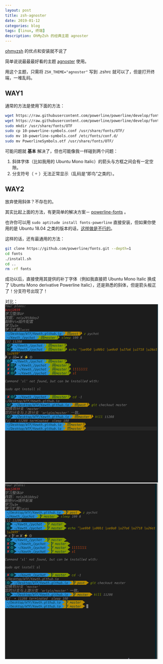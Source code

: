 ```yaml
---
layout: post
title: zsh-agnoster
date: 2019-01-12
categories: blog
tags: [linux, 终端]
description: OhMyZsh 的经典主题 agnoster
---
```


[ohmyzsh](https://github.com/robbyrussell/oh-my-zsh) 的优点和安装就不说了

简单说说最最最好看的主题 [agnoster](https://github.com/agnoster/agnoster-zsh-theme) 使用。

用这个主题，只需将 `ZSH_THEME="agnoster"` 写到 .zshrc 就可以了，但是打开终端，一堆乱码。

## WAY1

通常的方法是使用下面的方法：
```sh
wget https://raw.githubusercontent.com/powerline/powerline/develop/font/10-powerline-symbols.conf
wget https://raw.githubusercontent.com/powerline/powerline/develop/font/PowerlineSymbols.otf
sudo mkdir /usr/share/fonts/OTF
sudo cp 10-powerline-symbols.conf /usr/share/fonts/OTF/
sudo mv 10-powerline-symbols.conf /etc/fonts/conf.d/
sudo mv PowerlineSymbols.otf /usr/share/fonts/OTF/
```

可能问题就 **基本** 解决了，但也可能像我一样碰到两个问题：

1. 斜体字体（比如我用的 Ubuntu Mono Italic）的箭头与方框之间会有一定空隙。
2. 分支符号（  ）无法正常显示（乱码是“即鸟”之类的）。

## WAY2

放弃使用斜体？不存在的。

其实比起上面的方法，有更简单的解决方案－ [powerline-fonts](https://github.com/powerline/fonts) 。

也许你可以用 `sudo aptitude install fonts-powerline` 直接安装，但如果你使用的是 Ubuntu 18.04 之类的版本的话，[这样做是不行的](https://github.com/powerline/fonts/issues/281)。

这样的话，还有最通用的方法：
```sh
git clone https://github.com/powerline/fonts.git --depth=1
cd fonts
./install.sh
cd ..
rm -rf fonts
```

成功以后，直接使用其提供的补丁字体（例如我直接把 Ubuntu Mono Italic 换成了 Ubuntu Mono derivative Powerline Italic），还是熟悉的斜体，但是箭头板正了！分支符号出现了！

对比：
![](/post-img/zsh-agnoster--before.png)
![](/post-img/zsh-agnoster--after.png)


